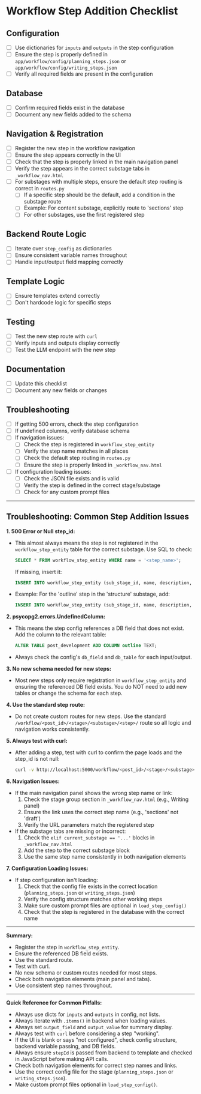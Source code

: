 # Workflow Step Addition Checklist

## Configuration
- [ ] Use dictionaries for `inputs` and `outputs` in the step configuration
- [ ] Ensure the step is properly defined in `app/workflow/config/planning_steps.json` or `app/workflow/config/writing_steps.json`
- [ ] Verify all required fields are present in the configuration

## Database
- [ ] Confirm required fields exist in the database
- [ ] Document any new fields added to the schema

## Navigation & Registration
- [ ] Register the new step in the workflow navigation
- [ ] Ensure the step appears correctly in the UI
- [ ] Check that the step is properly linked in the main navigation panel
- [ ] Verify the step appears in the correct substage tabs in `_workflow_nav.html`
- [ ] For substages with multiple steps, ensure the default step routing is correct in `routes.py`
  - [ ] If a specific step should be the default, add a condition in the substage route
  - [ ] Example: For content substage, explicitly route to 'sections' step
  - [ ] For other substages, use the first registered step

## Backend Route Logic
- [ ] Iterate over `step_config` as dictionaries
- [ ] Ensure consistent variable names throughout
- [ ] Handle input/output field mapping correctly

## Template Logic
- [ ] Ensure templates extend correctly
- [ ] Don't hardcode logic for specific steps

## Testing
- [ ] Test the new step route with `curl`
- [ ] Verify inputs and outputs display correctly
- [ ] Test the LLM endpoint with the new step

## Documentation
- [ ] Update this checklist
- [ ] Document any new fields or changes

## Troubleshooting
- [ ] If getting 500 errors, check the step configuration
- [ ] If undefined columns, verify database schema
- [ ] If navigation issues:
  - [ ] Check the step is registered in `workflow_step_entity`
  - [ ] Verify the step name matches in all places
  - [ ] Check the default step routing in `routes.py`
  - [ ] Ensure the step is properly linked in `_workflow_nav.html`
- [ ] If configuration loading issues:
  - [ ] Check the JSON file exists and is valid
  - [ ] Verify the step is defined in the correct stage/substage
  - [ ] Check for any custom prompt files

---

## Troubleshooting: Common Step Addition Issues

**1. 500 Error or Null step_id:**
- This almost always means the step is not registered in the `workflow_step_entity` table for the correct substage. Use SQL to check:
  ```sql
  SELECT * FROM workflow_step_entity WHERE name = '<step_name>';
  ```
  If missing, insert it:
  ```sql
  INSERT INTO workflow_step_entity (sub_stage_id, name, description, step_order) VALUES (<sub_stage_id>, '<step_name>', '<description>', <order>);
  ```
- Example: For the 'outline' step in the 'structure' substage, add:
  ```sql
  INSERT INTO workflow_step_entity (sub_stage_id, name, description, step_order) VALUES (3, 'outline', 'Generate a detailed blog post outline based on the expanded idea.', 1);
  ```

**2. psycopg2.errors.UndefinedColumn:**
- This means the step config references a DB field that does not exist. Add the column to the relevant table:
  ```sql
  ALTER TABLE post_development ADD COLUMN outline TEXT;
  ```
- Always check the config's `db_field` and `db_table` for each input/output.

**3. No new schema needed for new steps:**
- Most new steps only require registration in `workflow_step_entity` and ensuring the referenced DB field exists. You do NOT need to add new tables or change the schema for each step.

**4. Use the standard step route:**
- Do not create custom routes for new steps. Use the standard `/workflow/<post_id>/<stage>/<substage>/<step>/` route so all logic and navigation works consistently.

**5. Always test with curl:**
- After adding a step, test with curl to confirm the page loads and the step_id is not null:
  ```sh
  curl -v http://localhost:5000/workflow/<post_id>/<stage>/<substage>/<step>/
  ```

**6. Navigation Issues:**
- If the main navigation panel shows the wrong step name or link:
  1. Check the stage group section in `_workflow_nav.html` (e.g., Writing panel)
  2. Ensure the link uses the correct step name (e.g., 'sections' not 'draft')
  3. Verify the URL parameters match the registered step
- If the substage tabs are missing or incorrect:
  1. Check the `elif current_substage == '...'` blocks in `_workflow_nav.html`
  2. Add the step to the correct substage block
  3. Use the same step name consistently in both navigation elements

**7. Configuration Loading Issues:**
- If step configuration isn't loading:
  1. Check that the config file exists in the correct location (`planning_steps.json` or `writing_steps.json`)
  2. Verify the config structure matches other working steps
  3. Make sure custom prompt files are optional in `load_step_config()`
  4. Check that the step is registered in the database with the correct name

---

**Summary:**
- Register the step in `workflow_step_entity`.
- Ensure the referenced DB field exists.
- Use the standard route.
- Test with curl.
- No new schema or custom routes needed for most steps.
- Check both navigation elements (main panel and tabs).
- Use consistent step names throughout.

---

**Quick Reference for Common Pitfalls:**
- Always use dicts for `inputs` and `outputs` in config, not lists.
- Always iterate with `.items()` in backend when loading values.
- Always set `output_field` and `output_value` for summary display.
- Always test with `curl` before considering a step "working".
- If the UI is blank or says "not configured", check config structure, backend variable passing, and DB fields.
- Always ensure `stepId` is passed from backend to template and checked in JavaScript before making API calls.
- Check both navigation elements for correct step names and links.
- Use the correct config file for the stage (`planning_steps.json` or `writing_steps.json`).
- Make custom prompt files optional in `load_step_config()`. 